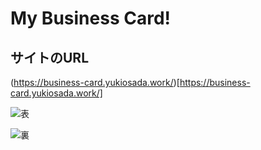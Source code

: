 # My Business Card!

## サイトのURL

(https://business-card.yukiosada.work/)[https://business-card.yukiosada.work/]

![表](https://github.com/Myxogastria0808/business-card/edit/main/public/business-card-front.png)

![裏](https://github.com/Myxogastria0808/business-card/edit/main/public/business-card-back.png)
